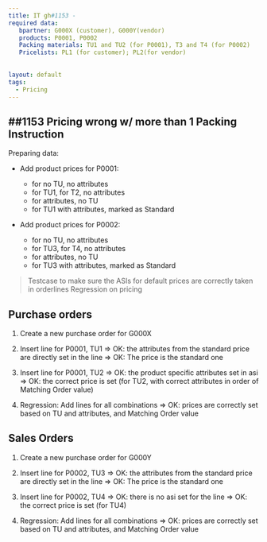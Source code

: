 ```yaml
---
title: IT gh#1153 - 
required data:
   bpartner: G000X (customer), G000Y(vendor)
   products: P0001, P0002
   Packing materials: TU1 and TU2 (for P0001), T3 and T4 (for P0002)
   Pricelists: PL1 (for customer); PL2(for vendor)
   
   
layout: default
tags:
  - Pricing 
---
```

## ##1153 Pricing wrong w/ more than 1 Packing Instruction 

Preparing data: 
* Add product prices for P0001: 
    * for no TU, no attributes
    * for TU1, for T2, no attributes
    * for attributes, no TU
    * for TU1 with attributes, marked as Standard

* Add product prices for P0002: 
    * for no TU, no attributes
    * for TU3, for T4, no attributes
    * for attributes, no TU
    * for TU3 with attributes, marked as Standard
    
> Testcase to make sure the ASIs for default prices are correctly taken in orderlines
> Regression on pricing



## Purchase orders 

1. Create a new purchase order for G000X

2. Insert line for P0001, TU1
    => OK: the attributes from the standard price are directly set in the line
    => OK: The price is the standard one

3. Insert line for P0001, TU2
    => OK: the product specific attributes set in asi
    => OK: the correct price is set (for TU2, with correct attributes in order of Matching Order value)

4. Regression: Add lines for all combinations
    => OK: prices are correctly set based on TU and attributes, and Matching Order value

## Sales Orders



1. Create a new purchase order for G000Y

2. Insert line for P0002, TU3
    => OK: the attributes from the standard price are directly set in the line
    => OK: The price is the standard one

3. Insert line for P0002, TU4
    => OK: there is no asi set for the line
    => OK: the correct price is set (for TU4)

4. Regression: Add lines for all combinations
    => OK: prices are correctly set based on TU and attributes, and Matching Order value

